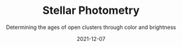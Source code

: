 ---
title: Stellar Photometry
subtitle: Determining the ages of open clusters through color and brightness
date: 2021-12-07
featured_image: images/cmd_both_clusters.png
---